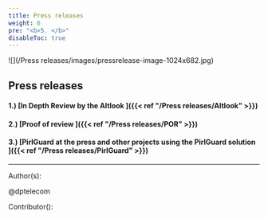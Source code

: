 ```yaml
---
title: Press releases
weight: 6
pre: "<b>5. </b>"
disableToc: true
---
```


![](/Press releases/images/pressrelease-image-1024x682.jpg)


## Press releases

#### 1.) [In Depth Review by the Altlook ]({{< ref "/Press releases/Altlook" >}})
#### 2.) [Proof of review ]({{< ref "/Press releases/POR" >}})
#### 3.) [PirlGuard at the press and other projects using the PirlGuard solution ]({{< ref "/Press releases/PirlGuard" >}})






---
Author(s):  


@dptelecom

Contributor():



